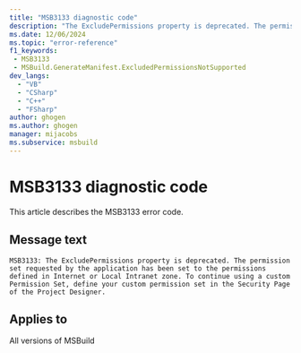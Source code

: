 ```yaml
---
title: "MSB3133 diagnostic code"
description: "The ExcludePermissions property is deprecated. The permission set requested by the application has been set to the permissions defined in Internet or Local Intranet zone. To continue using a custom Permission Set, define your custom permission set in the Security Page of the Project Designer."
ms.date: 12/06/2024
ms.topic: "error-reference"
f1_keywords:
 - MSB3133
 - MSBuild.GenerateManifest.ExcludedPermissionsNotSupported
dev_langs:
  - "VB"
  - "CSharp"
  - "C++"
  - "FSharp"
author: ghogen
ms.author: ghogen
manager: mijacobs
ms.subservice: msbuild
---
```


# MSB3133 diagnostic code

<!-- :::ErrorDefinitionDescription::: -->
<!-- :::editable-content name="introDescription"::: -->
This article describes the MSB3133 error code.
<!-- :::editable-content-end::: -->

## Message text

```output
MSB3133: The ExcludePermissions property is deprecated. The permission set requested by the application has been set to the permissions defined in Internet or Local Intranet zone. To continue using a custom Permission Set, define your custom permission set in the Security Page of the Project Designer.
```

<!-- :::editable-content name="postOutputDescription"::: -->
<!--
{StrBegin="MSB3133: "}
-->
<!-- :::editable-content-end::: -->
<!-- :::ErrorDefinitionDescription-end::: -->

## Applies to

All versions of MSBuild
